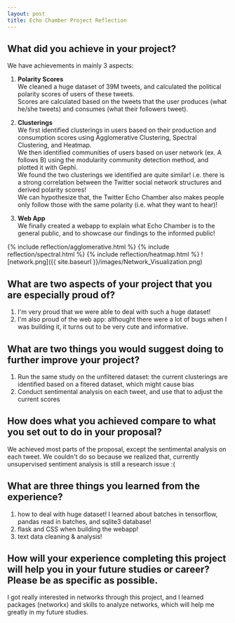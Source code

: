 ```yaml
---
layout: post
title: Echo Chamber Project Reflection
---
```



## What did you achieve in your project? 
We have achievements in mainly 3 aspects: 
1. **Polarity Scores** \
We cleaned a huge dataset of 39M tweets, and calculated the political polarity scores of users of these tweets. \
Scores are calculated based on the tweets that the user produces (what he/she tweets) and consumes (what their followers tweet).

2. **Clusterings** \
We first identified clusterings in users based on their production and consumption scores using Agglomerative Clustering, Spectral Clustering, and Heatmap.\
We then identified communities of users based on user network (ex. A follows B) using the modularity community detection method, and plotted it with Gephi. \
We found the two clusterings we identified are quite similar! i.e. there is a strong correlation between the Twitter social network structures and derived polarity scores! \
We can hypothesize that, the Twitter Echo Chamber also makes people only follow those with the same polarity (i.e. what they want to hear)!


3. **Web App** \
We finally created a webapp to explain what Echo Chamber is to the general public, and to showcase our findings to the informed public!


{% include reflection/agglomerative.html %}
{% include reflection/spectral.html %}
{% include reflection/heatmap.html %}
![network.png]({{ site.baseurl }}/images/Network_Visualization.png)


## What are two aspects of your project that you are especially proud of? 
1. I'm very proud that we were able to deal with such a huge dataset!
2. I'm also proud of the web app: althought there were a lot of bugs when I was building it, it turns out to be very cute and informative.

## What are two things you would suggest doing to further improve your project? 
1. Run the same study on the unfiltered dataset: the current clusterings are identified based on a fitered dataset, which might cause bias
2. Conduct sentimental analysis on each tweet, and use that to adjust the current scores

## How does what you achieved compare to what you set out to do in your proposal? 
We achieved most parts of the proposal, except the sentimental analysis on each tweet. We couldn't do so because we realized that, currently unsupervised sentiment analysis is still a research issue :(

## What are three things you learned from the experience? 
1. how to deal with huge dataset! I learned about batches in tensorflow, pandas read in batches, and sqlite3 database!
2. flask and CSS when building the webapp!
3. text data cleaning & analysis!

## How will your experience completing this project will help you in your future studies or career? Please be as specific as possible. 
I got really interested in networks through this project, and I learned packages (networkx) and skills to analyze networks, which will help me greatly in my future studies.
